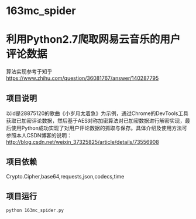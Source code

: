 # 163mc_spider
# 利用Python2.7爬取网易云音乐的用户评论数据 #
算法实现参考于知乎 https://www.zhihu.com/question/36081767/answer/140287795 

## 项目说明
以id是28875120的歌曲《小岁月太着急》为示例，通过Chrome的DevTools工具获取已加密评论数据，然后基于AES对称加密算法对已加密数据进行解密实现，最后使用Python成功实现了对用户评论数据的抓取与保存。具体介绍及使用方法可参照本人CSDN博客的说明：http://blog.csdn.net/weixin_37325825/article/details/73556908

## 项目依赖
Crypto.Cipher,base64,requests,json,codecs,time

## 项目运行 
```bash
python 163mc_spider.py
```

